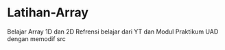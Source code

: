 # Latihan-Array
Belajar Array 1D dan 2D
Refrensi belajar dari YT dan Modul Praktikum UAD
dengan memodif src
